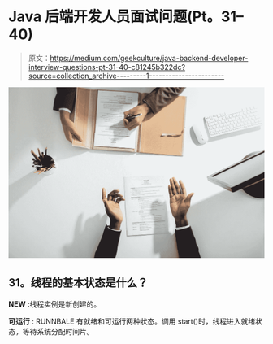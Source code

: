# Java 后端开发人员面试问题(Pt。31–40)

> 原文：<https://medium.com/geekculture/java-backend-developer-interview-questions-pt-31-40-c81245b322dc?source=collection_archive---------1----------------------->

![](img/83204de7085c4b71b7334f71b263e101.png)

## 31。线程的基本状态是什么？

**NEW** :线程实例是新创建的。

**可运行** : RUNNBALE 有就绪和可运行两种状态。调用 start()时，线程进入就绪状态，等待系统分配时间片。